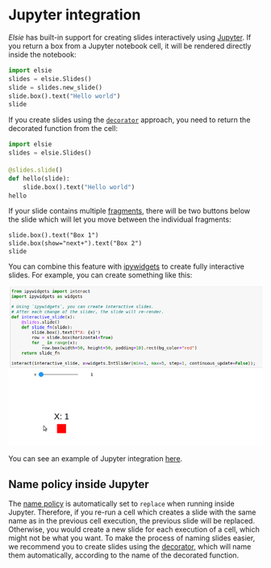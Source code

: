 # Jupyter integration
*Elsie* has built-in support for creating slides interactively using
[Jupyter](https://jupyter.org/). If you return a box from a Jupyter notebook cell, it will be
rendered directly inside the notebook:
```python
import elsie
slides = elsie.Slides()
slide = slides.new_slide()
slide.box().text("Hello world")
slide
```
If you create slides using the [`decorator`](slides.md#decorator) approach, you need to return the
decorated function from the cell:
```python
import elsie
slides = elsie.Slides()

@slides.slide()
def hello(slide):
    slide.box().text("Hello world")
hello
```

If your slide contains multiple [fragments](revealing.md), there will be two buttons below the slide
which will let you move between the individual fragments:
```elsie
slide.box().text("Box 1")
slide.box(show="next+").text("Box 2")
slide
```

You can combine this feature with [ipywidgets](https://ipywidgets.readthedocs.io/en/latest/) to
create fully interactive slides. For example, you can create something like this:

![Elsie Jupyter interactive example](../imgs/elsie-jupyter-interactive.gif)

You can see an example of Jupyter integration
[here](https://github.com/spirali/elsie/tree/master/examples/jupyter).

## Name policy inside Jupyter
The [name policy](slides.md#name-policy) is automatically set to `replace` when running inside
Jupyter. Therefore, if you re-run a cell which creates a slide with the same name as in the previous
cell execution, the previous slide will be replaced. Otherwise, you would create a new slide for each
execution of a cell, which might not be what you want. To make the process of naming slides easier,
we recommend you to create slides using the [decorator](slides.md#decorator), which will name them
automatically, according to the name of the decorated function.
